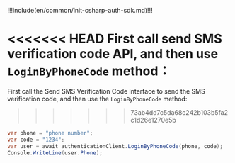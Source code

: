 !!!include(en/common/init-csharp-auth-sdk.md)!!!

<<<<<<< HEAD
First call send SMS verification code API, and then use `LoginByPhoneCode` method：
=======
First call the Send SMS Verification Code interface to send the SMS verification code, and then use the `LoginByPhoneCode` method:
>>>>>>> 73ab4dd7c5da68c242b103b5fa2c1d26e1270e5b

```csharp
var phone = "phone number";
var code = "1234";
var user = await authenticationClient.LoginByPhoneCode(phone, code);
Console.WriteLine(user.Phone);
```
